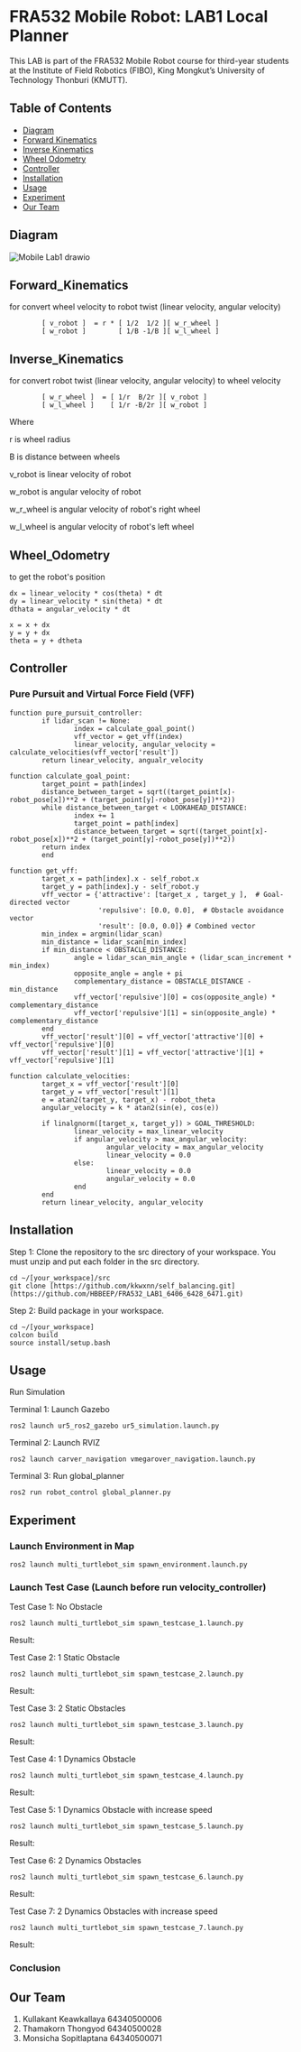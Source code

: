 # FRA532 Mobile Robot: LAB1 Local Planner

This LAB is part of the FRA532 Mobile Robot course for third-year students at the Institute of Field Robotics (FIBO), King Mongkut’s University of Technology Thonburi (KMUTT).

## Table of Contents

- [Diagram](#Diagram)
- [Forward Kinematics](#Forward_Kinematics)
- [Inverse Kinematics](#Inverse_Kinematics)
- [Wheel Odometry](#Wheel_Odometry)
- [Controller](#Controller)
- [Installation](#Installation)
- [Usage](#Usage)
- [Experiment](#Experiment)
- [Our Team](#Our_Team)

## Diagram

![Mobile Lab1 drawio](https://github.com/HBBEEP/FRA532_LAB1_6406_6428_6471/assets/122891621/8dd7d7ec-869e-4868-9dc4-0bd8894c86ce)

## Forward_Kinematics

for convert wheel velocity to robot twist (linear velocity, angular velocity)

```
        [ v_robot ]  = r * [ 1/2  1/2 ][ w_r_wheel ]
        [ w_robot ]        [ 1/B -1/B ][ w_l_wheel ]
```


## Inverse_Kinematics

for convert robot twist (linear velocity, angular velocity) to wheel velocity

```
        [ w_r_wheel ]  = [ 1/r  B/2r ][ v_robot ]
        [ w_l_wheel ]    [ 1/r -B/2r ][ w_robot ]
```

Where

r is wheel radius

B is distance between wheels

v_robot is linear velocity of robot

w_robot is angular velocity of robot

w_r_wheel is angular velocity of robot's right wheel

w_l_wheel is angular velocity of robot's left wheel


## Wheel_Odometry

to get the robot's position

```
dx = linear_velocity * cos(theta) * dt
dy = linear_velocity * sin(theta) * dt
dthata = angular_velocity * dt

x = x + dx
y = y + dx
theta = y + dtheta
```

## Controller

### Pure Pursuit and Virtual Force Field (VFF)

```
function pure_pursuit_controller:
        if lidar_scan != None:
                index = calculate_goal_point()
                vff_vector = get_vff(index)
                linear_velocity, angular_velocity = calculate_velocities(vff_vector['result'])
        return linear_velocity, angualr_velocity

function calculate_goal_point:
        target_point = path[index]
        distance_between_target = sqrt((target_point[x]-robot_pose[x])**2 + (target_point[y]-robot_pose[y])**2))
        while distance_between_target < LOOKAHEAD_DISTANCE:
                index += 1
                target_point = path[index]
                distance_between_target = sqrt((target_point[x]-robot_pose[x])**2 + (target_point[y]-robot_pose[y])**2))
        return index
        end

function get_vff:
        target_x = path[index].x - self_robot.x
        target_y = path[index].y - self_robot.y
        vff_vector = {'attractive': [target_x , target_y ],  # Goal-directed vector
                      'repulsive': [0.0, 0.0],  # Obstacle avoidance vector
                      'result': [0.0, 0.0]} # Combined vector
        min_index = argmin(lidar_scan)
        min_distance = lidar_scan[min_index]
        if min_distance < OBSTACLE_DISTANCE:
                angle = lidar_scan_min_angle + (lidar_scan_increment * min_index)
                opposite_angle = angle + pi
                complementary_distance = OBSTACLE_DISTANCE - min_distance
                vff_vector['repulsive'][0] = cos(opposite_angle) * complementary_distance
                vff_vector['repulsive'][1] = sin(opposite_angle) * complementary_distance
        end
        vff_vector['result'][0] = vff_vector['attractive'][0] + vff_vector['repulsive'][0]
        vff_vector['result'][1] = vff_vector['attractive'][1] + vff_vector['repulsive'][1]

function calculate_velocities:
        target_x = vff_vector['result'][0]
        target_y = vff_vector['result'][1]
        e = atan2(target_y, target_x) - robot_theta
        angular_velocity = k * atan2(sin(e), cos(e))

        if linalgnorm([target_x, target_y]) > GOAL_THRESHOLD:
                linear_velocity = max_linear_velocity
                if angular_velocity > max_angular_velocity:
                        angular_velocity = max_angular_velocity
                        linear_velocity = 0.0
                else:
                        linear_velocity = 0.0
                        angular_velocity = 0.0
                end
        end
        return linear_velocity, angular_velocity
```

## Installation

Step 1: Clone the repository to the src directory of your workspace. You must unzip and put each folder in the src directory.

```
cd ~/[your_workspace]/src
git clone [https://github.com/kkwxnn/self_balancing.git](https://github.com/HBBEEP/FRA532_LAB1_6406_6428_6471.git)
```
Step 2:  Build package in your workspace.
```
cd ~/[your_workspace]
colcon build 
source install/setup.bash
```
## Usage

Run Simulation

Terminal 1: Launch Gazebo
```
ros2 launch ur5_ros2_gazebo ur5_simulation.launch.py
```
Terminal 2: Launch RVIZ
```
ros2 launch carver_navigation vmegarover_navigation.launch.py
```
Terminal 3: Run global_planner
```
ros2 run robot_control global_planner.py
```

## Experiment

### Launch Environment in Map

```
ros2 launch multi_turtlebot_sim spawn_environment.launch.py
```
### Launch Test Case (Launch before run velocity_controller)

Test Case 1: No Obstacle

```
ros2 launch multi_turtlebot_sim spawn_testcase_1.launch.py
```
Result:


Test Case 2: 1 Static Obstacle

```
ros2 launch multi_turtlebot_sim spawn_testcase_2.launch.py
```
Result:


Test Case 3: 2 Static Obstacles

```
ros2 launch multi_turtlebot_sim spawn_testcase_3.launch.py
```
Result:


Test Case 4: 1 Dynamics Obstacle

```
ros2 launch multi_turtlebot_sim spawn_testcase_4.launch.py
```
Result:


Test Case 5: 1 Dynamics Obstacle with increase speed

```
ros2 launch multi_turtlebot_sim spawn_testcase_5.launch.py
```
Result:


Test Case 6: 2 Dynamics Obstacles 

```
ros2 launch multi_turtlebot_sim spawn_testcase_6.launch.py
```
Result:


Test Case 7: 2 Dynamics Obstacles with increase speed

```
ros2 launch multi_turtlebot_sim spawn_testcase_7.launch.py
```
Result:


### Conclusion


## Our Team

1. Kullakant Keawkallaya 64340500006
2. Thamakorn Thongyod 64340500028
3. Monsicha Sopitlaptana 64340500071
